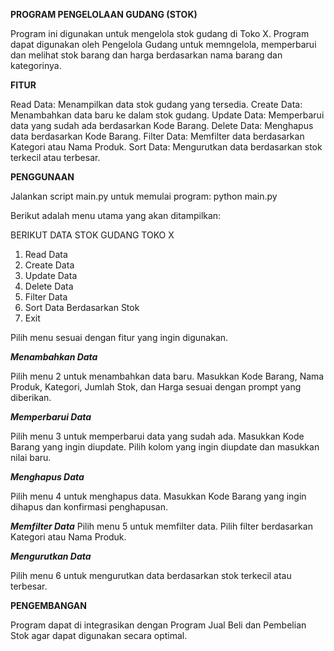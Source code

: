 **PROGRAM PENGELOLAAN GUDANG (STOK)**

Program ini digunakan untuk mengelola stok gudang di Toko X. 
Program dapat digunakan oleh Pengelola Gudang untuk memngelola, memperbarui dan melihat stok barang dan harga berdasarkan nama barang dan kategorinya.



**FITUR**

Read Data: Menampilkan data stok gudang yang tersedia.
Create Data: Menambahkan data baru ke dalam stok gudang.
Update Data: Memperbarui data yang sudah ada berdasarkan Kode Barang.
Delete Data: Menghapus data berdasarkan Kode Barang.
Filter Data: Memfilter data berdasarkan Kategori atau Nama Produk.
Sort Data: Mengurutkan data berdasarkan stok terkecil atau terbesar.



**PENGGUNAAN**

Jalankan script main.py untuk memulai program:
python main.py


Berikut adalah menu utama yang akan ditampilkan:

BERIKUT DATA STOK GUDANG TOKO X

1. Read Data
2. Create Data
3. Update Data
4. Delete Data
5. Filter Data
6. Sort Data Berdasarkan Stok
7. Exit

   
Pilih menu sesuai dengan fitur yang ingin digunakan.

_**Menambahkan Data**_

Pilih menu 2 untuk menambahkan data baru.
Masukkan Kode Barang, Nama Produk, Kategori, Jumlah Stok, dan Harga sesuai dengan prompt yang diberikan.

_**Memperbarui Data**_

Pilih menu 3 untuk memperbarui data yang sudah ada.
Masukkan Kode Barang yang ingin diupdate.
Pilih kolom yang ingin diupdate dan masukkan nilai baru.

_**Menghapus Data**_

Pilih menu 4 untuk menghapus data.
Masukkan Kode Barang yang ingin dihapus dan konfirmasi penghapusan.

**_Memfilter Data_**
Pilih menu 5 untuk memfilter data.
Pilih filter berdasarkan Kategori atau Nama Produk.

_**Mengurutkan Data**_

Pilih menu 6 untuk mengurutkan data berdasarkan stok terkecil atau terbesar.



**PENGEMBANGAN**

Program dapat di integrasikan dengan Program Jual Beli dan Pembelian Stok agar dapat digunakan secara optimal.
